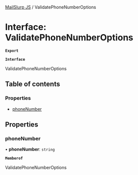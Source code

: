 [MailSlurp JS](../README.md) / ValidatePhoneNumberOptions

# Interface: ValidatePhoneNumberOptions

**`Export`**

**`Interface`**

ValidatePhoneNumberOptions

## Table of contents

### Properties

- [phoneNumber](ValidatePhoneNumberOptions.md#phonenumber)

## Properties

### phoneNumber

• **phoneNumber**: `string`

**`Memberof`**

ValidatePhoneNumberOptions
